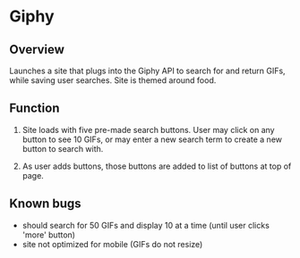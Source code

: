 # Giphy

## Overview

Launches a site that plugs into the Giphy API to search for and return GIFs, while saving user searches. Site is themed around food.

## Function

1. Site loads with five pre-made search buttons. User may click on any button to see 10 GIFs, or may enter a new search term to create a new button to search with.

2. As user adds buttons, those buttons are added to list of buttons at top of page.

## Known bugs

- should search for 50 GIFs and display 10 at a time (until user clicks 'more' button)
- site not optimized for mobile (GIFs do not resize)